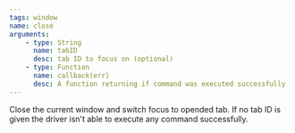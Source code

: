 ```yaml
---
tags: window
name: close
arguments:
    - type: String
      name: tabID
      desc: tab ID to focus on (optional)
    - type: Function
      name: callback(err)
      desc: A function returning if command was executed successfully
---
```


Close the current window and switch focus to opended tab. If no tab ID is given the
driver isn't able to execute any command successfully.